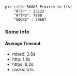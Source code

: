 
```mermaid
pie title 56003 Proxies in list
    "HTTP" : 25122
    "HTTPS": 7988
    "SOCKS" : 29687
```

### Some Info
#### Average Timeout

- mixed: 3.6s
- http: 1.8s
- https: 8.2s
- socks: 5.1s